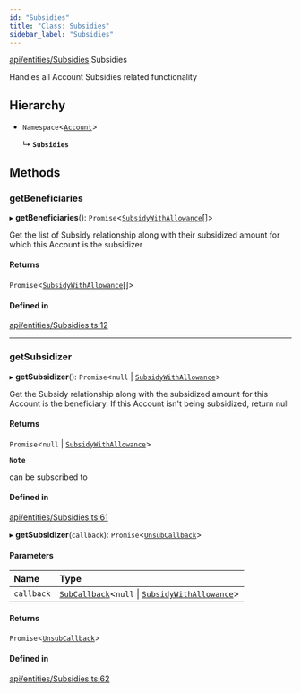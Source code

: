 ```yaml
---
id: "Subsidies"
title: "Class: Subsidies"
sidebar_label: "Subsidies"
---
```


[api/entities/Subsidies](../../../../modules/API/Entities/Subsidies/Subsidies.md).Subsidies

Handles all Account Subsidies related functionality

## Hierarchy

- `Namespace`\<[`Account`](../Account/Account.md)\>

  ↳ **`Subsidies`**

## Methods

### getBeneficiaries

▸ **getBeneficiaries**(): `Promise`\<[`SubsidyWithAllowance`](../../../../interfaces/API/Entities/Subsidy/Types/SubsidyWithAllowance/SubsidyWithAllowance.md)[]\>

Get the list of Subsidy relationship along with their subsidized amount for which this Account is the subsidizer

#### Returns

`Promise`\<[`SubsidyWithAllowance`](../../../../interfaces/API/Entities/Subsidy/Types/SubsidyWithAllowance/SubsidyWithAllowance.md)[]\>

#### Defined in

[api/entities/Subsidies.ts:12](https://github.com/PolymeshAssociation/polymesh-sdk/blob/95e180d28/src/api/entities/Subsidies.ts#L12)

___

### getSubsidizer

▸ **getSubsidizer**(): `Promise`\<``null`` \| [`SubsidyWithAllowance`](../../../../interfaces/API/Entities/Subsidy/Types/SubsidyWithAllowance/SubsidyWithAllowance.md)\>

Get the Subsidy relationship along with the subsidized amount for this Account is the beneficiary.
If this Account isn't being subsidized, return null

#### Returns

`Promise`\<``null`` \| [`SubsidyWithAllowance`](../../../../interfaces/API/Entities/Subsidy/Types/SubsidyWithAllowance/SubsidyWithAllowance.md)\>

**`Note`**

can be subscribed to

#### Defined in

[api/entities/Subsidies.ts:61](https://github.com/PolymeshAssociation/polymesh-sdk/blob/95e180d28/src/api/entities/Subsidies.ts#L61)

▸ **getSubsidizer**(`callback`): `Promise`\<[`UnsubCallback`](../../../../modules/Types/Types.md#unsubcallback)\>

#### Parameters

| Name | Type |
| :------ | :------ |
| `callback` | [`SubCallback`](../../../../modules/Types/Types.md#subcallback)\<``null`` \| [`SubsidyWithAllowance`](../../../../interfaces/API/Entities/Subsidy/Types/SubsidyWithAllowance/SubsidyWithAllowance.md)\> |

#### Returns

`Promise`\<[`UnsubCallback`](../../../../modules/Types/Types.md#unsubcallback)\>

#### Defined in

[api/entities/Subsidies.ts:62](https://github.com/PolymeshAssociation/polymesh-sdk/blob/95e180d28/src/api/entities/Subsidies.ts#L62)
